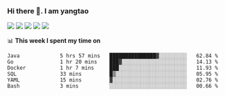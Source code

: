 ### Hi there 👋. I am yangtao 

<!-- **runtu666/runtu666** is a ✨ _special_ ✨ repository because its `README.md` (this file) appears on your GitHub profile. -->

![](https://github-profile-summary-cards.vercel.app/api/cards/profile-details?username=runtu666&theme=github)
![](https://github-profile-summary-cards.vercel.app/api/cards/repos-per-language?username=runtu666&theme=github)
![](https://github-profile-summary-cards.vercel.app/api/cards/most-commit-language?username=runtu666&theme=github)
![](https://github-profile-summary-cards.vercel.app/api/cards/stats?&username=runtu666&theme=github)
![](https://github-profile-summary-cards.vercel.app/api/cards/productive-time?username=runtu666&theme=github)

📊 **This week I spent my time on**
<!--START_SECTION:waka-->

```text
Java             5 hrs 57 mins   ███████████████▓░░░░░░░░░   62.84 %
Go               1 hr 20 mins    ███▓░░░░░░░░░░░░░░░░░░░░░   14.13 %
Docker           1 hr 7 mins     ███░░░░░░░░░░░░░░░░░░░░░░   11.93 %
SQL              33 mins         █▒░░░░░░░░░░░░░░░░░░░░░░░   05.95 %
YAML             15 mins         ▓░░░░░░░░░░░░░░░░░░░░░░░░   02.76 %
Bash             3 mins          ░░░░░░░░░░░░░░░░░░░░░░░░░   00.66 %
```

<!--END_SECTION:waka-->


[comment]: <> (Here are some ideas to get you started:)

[comment]: <> (- 🔭 I’m currently working on tal)

[comment]: <> (- 🌱 I’m currently learning devops)

[comment]: <> (- 👯 I’m looking to collaborate on ...)

[comment]: <> (- 🤔 I’m looking for help with ...)

[comment]: <> (- 💬 Ask me about ...)

[comment]: <> (- 📫 How to reach me: ...)

[comment]: <> (- 😄 Pronouns: ...)

[comment]: <> (- ⚡ Fun fact: ...)
